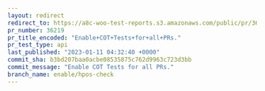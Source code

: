 ```yaml
---
layout: redirect
redirect_to: https://a8c-woo-test-reports.s3.amazonaws.com/public/pr/36219/api/index.html
pr_number: 36219
pr_title_encoded: "Enable+COT+Tests+for+all+PRs."
pr_test_type: api
last_published: "2023-01-11 04:32:40 +0000"
commit_sha: b3bd207baa0acbe08535875c762d9963c723d3bb
commit_message: "Enable COT Tests for all PRs."
branch_name: enable/hpos-check
---
```

